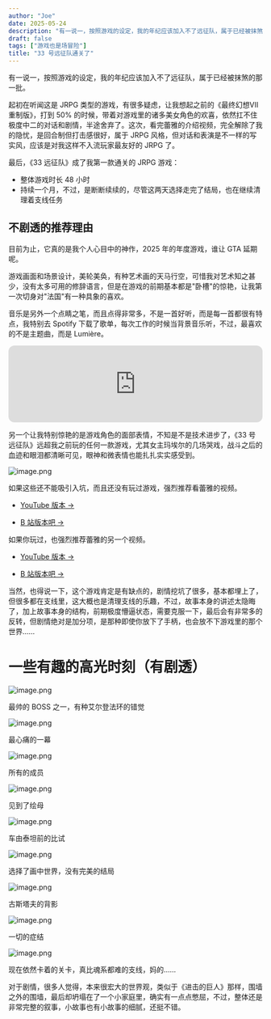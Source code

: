 ```yaml
---
author: "Joe"
date: 2025-05-24
description: "有一说一，按照游戏的设定，我的年纪应该加入不了远征队，属于已经被抹煞的那一批。"
draft: false
tags: ["游戏也是场冒险"]
title: "33 号远征队通关了"
---
```


有一说一，按照游戏的设定，我的年纪应该加入不了远征队，属于已经被抹煞的那一批。

起初在听闻这是 JRPG 类型的游戏，有很多疑虑，让我想起之前的《最终幻想VII 重制版》，打到 50% 的时候，带着对游戏里的诸多美女角色的欢喜，依然扛不住极度中二的对话和剧情，半途舍弃了。这次，看完蕾雅的介绍视频，完全解除了我的隐忧，是回合制但打击感很好，属于 JRPG 风格，但对话和表演是不一样的写实风，应该是对我这样不入流玩家最友好的 JRPG 了。

最后，《33  远征队》成了我第一款通关的 JRPG 游戏：

- 整体游戏时长 48 小时
- 持续一个月，不过，是断断续续的，尽管这两天选择走完了结局，也在继续清理着支线任务

## 不剧透的推荐理由

目前为止，它真的是我个人心目中的神作，2025 年的年度游戏，谁让 GTA  延期呢。

游戏画面和场景设计，美轮美奂，有种艺术画的天马行空，可惜我对艺术知之甚少，没有太多可用的修辞语言，但是在游戏的前期基本都是"卧槽"的惊艳，让我第一次切身对"法国"有一种具象的喜欢。

音乐是另外一个点睛之笔，而且点得非常多，不是一首好听，而是每一首都很有特点，我特别去 Spotify 下载了歌单，每次工作的时候当背景音乐听，不过，最喜欢的不是主题曲，而是 Lumière。

<iframe style="border-radius:12px" src="https://open.spotify.com/embed/track/1A1XuDIYZxSKrQ6mzkWwAT?utm_source=generator" width="100%" height="152" frameBorder="0" allowfullscreen="" allow="autoplay; clipboard-write; encrypted-media; fullscreen; picture-in-picture" loading="lazy"></iframe>

另一个让我特别惊艳的是游戏角色的面部表情，不知是不是技术进步了，《33 号远征队》远超我之前玩的任何一款游戏，尤其女主玛埃尔的几场哭戏，战斗之后的血迹和眼泪都清晰可见，眼神和微表情也能扎扎实实感受到。

![image.png](/images/posts/expedition-33-cleared/image.webp)

如果这些还不能吸引入坑，而且还没有玩过游戏，强烈推荐看蕾雅的视频。

- [YouTube 版本 →](https://www.youtube.com/watch?v=pMqTbEu_Nyk)

- [B 站版本吧 →](https://www.bilibili.com/video/BV1FiLwzhE6B/?spm_id_from=333.337.search-card.all.click&vd_source=3d6d7a7ae4a2d2e8de580a7bb2c42778)

如果你玩过，也强烈推荐蕾雅的另一个视频。

- [YouTube 版本 →](https://www.youtube.com/watch?v=9MPiOdLaNac)

- [B 站版本吧 →](https://www.bilibili.com/video/BV1AiEsz6EBM/?spm_id_from=333.337.search-card.all.click&vd_source=3d6d7a7ae4a2d2e8de580a7bb2c42778)

当然，也得说一下，这个游戏肯定是有缺点的，剧情挖坑了很多，基本都埋上了，但很多都在支线里，这大概也是清理支线的乐趣，不过，故事本身的讲述太隐晦了，加上故事本身的结构，前期极度懵逼状态，需要克服一下，最后会有非常多的反转，但剧情绝对是加分项，是那种即使你放下了手柄，也会放不下游戏里的那个世界……

# 一些有趣的高光时刻（有剧透）

![image.png](/images/posts/expedition-33-cleared/image%201.webp)

最帅的 BOSS 之一，有种艾尔登法环的错觉

![image.png](/images/posts/expedition-33-cleared/image%202.webp)

最心痛的一幕

![image.png](/images/posts/expedition-33-cleared/image%203.webp)

所有的成员

![image.png](/images/posts/expedition-33-cleared/image%204.webp)

见到了绘母

![image.png](/images/posts/expedition-33-cleared/image%205.webp)

车由泰坦前的比试

![image.png](/images/posts/expedition-33-cleared/image%206.webp)

选择了画中世界，没有完美的结局

![image.png](/images/posts/expedition-33-cleared/image%207.webp)

古斯塔夫的背影

![image.png](/images/posts/expedition-33-cleared/image%208.webp)

一切的症结

![image.png](/images/posts/expedition-33-cleared/image%209.webp)

现在依然卡着的关卡，真比魂系都难的支线，妈的……

对于剧情，很多人觉得，本来很宏大的世界观，类似于《进击的巨人》那样，围墙之外的围墙，最后却坍塌在了一个小家庭里，确实有一点点憋屈，不过，整体还是非常完整的叙事，小故事也有小故事的细腻，还挺不错。